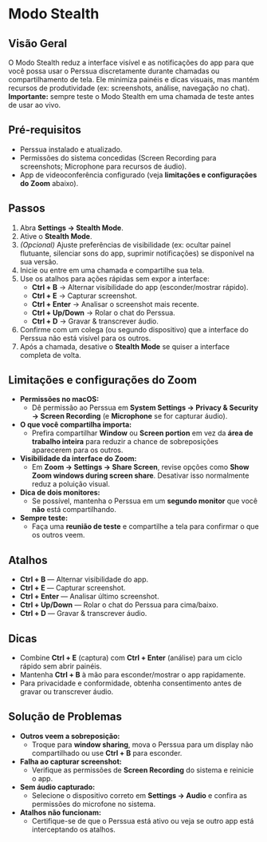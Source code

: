
# Modo Stealth

## Visão Geral
O Modo Stealth reduz a interface visível e as notificações do app para que você possa usar o Perssua discretamente durante chamadas ou compartilhamento de tela. Ele minimiza painéis e dicas visuais, mas mantém recursos de produtividade (ex: screenshots, análise, navegação no chat).  
**Importante:** sempre teste o Modo Stealth em uma chamada de teste antes de usar ao vivo.

## Pré-requisitos
- Perssua instalado e atualizado.
- Permissões do sistema concedidas (Screen Recording para screenshots; Microphone para recursos de áudio).
- App de videoconferência configurado (veja **limitações e configurações do Zoom** abaixo).

## Passos
1. Abra **Settings → Stealth Mode**.
2. Ative o **Stealth Mode**.
3. *(Opcional)* Ajuste preferências de visibilidade (ex: ocultar painel flutuante, silenciar sons do app, suprimir notificações) se disponível na sua versão.
4. Inicie ou entre em uma chamada e compartilhe sua tela.
5. Use os atalhos para ações rápidas sem expor a interface:
   - **Ctrl + B** → Alternar visibilidade do app (esconder/mostrar rápido).
   - **Ctrl + E** → Capturar screenshot.
   - **Ctrl + Enter** → Analisar o screenshot mais recente.
   - **Ctrl + Up/Down** → Rolar o chat do Perssua.
   - **Ctrl + D** → Gravar & transcrever áudio.
6. Confirme com um colega (ou segundo dispositivo) que a interface do Perssua não está visível para os outros.
7. Após a chamada, desative o **Stealth Mode** se quiser a interface completa de volta.

## Limitações e configurações do Zoom
- **Permissões no macOS:**  
  - Dê permissão ao Perssua em **System Settings → Privacy & Security → Screen Recording** (e **Microphone** se for capturar áudio).
- **O que você compartilha importa:**  
  - Prefira compartilhar **Window** ou **Screen portion** em vez da **área de trabalho inteira** para reduzir a chance de sobreposições aparecerem para os outros.
- **Visibilidade da interface do Zoom:**  
  - Em **Zoom → Settings → Share Screen**, revise opções como **Show Zoom windows during screen share**. Desativar isso normalmente reduz a poluição visual.  
- **Dica de dois monitores:**  
  - Se possível, mantenha o Perssua em um **segundo monitor** que você **não** está compartilhando.
- **Sempre teste:**  
  - Faça uma **reunião de teste** e compartilhe a tela para confirmar o que os outros veem.

## Atalhos
- **Ctrl + B** — Alternar visibilidade do app.  
- **Ctrl + E** — Capturar screenshot.  
- **Ctrl + Enter** — Analisar último screenshot.  
- **Ctrl + Up/Down** — Rolar o chat do Perssua para cima/baixo.  
- **Ctrl + D** — Gravar & transcrever áudio.

## Dicas
- Combine **Ctrl + E** (captura) com **Ctrl + Enter** (análise) para um ciclo rápido sem abrir painéis.
- Mantenha **Ctrl + B** à mão para esconder/mostrar o app rapidamente.
- Para privacidade e conformidade, obtenha consentimento antes de gravar ou transcrever áudio.

## Solução de Problemas
- **Outros veem a sobreposição:**  
  - Troque para **window sharing**, mova o Perssua para um display não compartilhado ou use **Ctrl + B** para esconder.
- **Falha ao capturar screenshot:**  
  - Verifique as permissões de **Screen Recording** do sistema e reinicie o app.
- **Sem áudio capturado:**  
  - Selecione o dispositivo correto em **Settings → Audio** e confira as permissões do microfone no sistema.
- **Atalhos não funcionam:**  
  - Certifique-se de que o Perssua está ativo ou veja se outro app está interceptando os atalhos.
